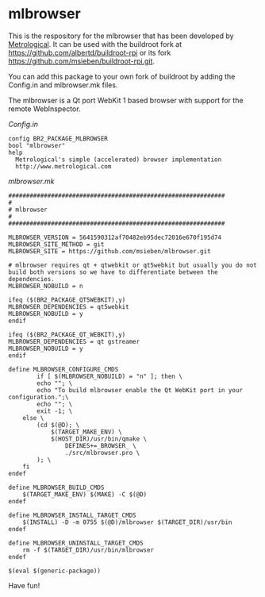 mlbrowser
=========

This is the respository for the mlbrowser that has been developed by [Metrological](http://www.metrological.com). It can be used with the buildroot fork at https://github.com/albertd/buildroot-rpi or its fork https://github.com/msieben/buildroot-rpi.git.

You can add this package to your own fork of buildroot by adding the Config.in and mlbrowser.mk files.

The mlbrowser is a Qt port WebKit 1 based browser with support for the remote WebInspector.

*Config.in*

	config BR2_PACKAGE_MLBROWSER
	bool "mlbrowser"
	help
	  Metrological's simple (accelerated) browser implementation
	  http://www.metrological.com

*mlbrowser.mk*

	#############################################################
	#
	# mlbrowser
	#
	#############################################################

	MLBROWSER_VERSION = 5641590312af70482eb95dec72016e670f195d74
	MLBROWSER_SITE_METHOD = git
	MLBROWSER_SITE = https://github.com/msieben/mlbrowser.git

	# mlbrowser requires qt + qtwebkit or qt5webkit but usually you do not build both versions so we have to differentiate between the dependencies.
	MLBROWSER_NOBUILD = n 

	ifeq ($(BR2_PACKAGE_QT5WEBKIT),y)
	MLBROWSER_DEPENDENCIES = qt5webkit
	MLBROWSER_NOBUILD = y 
	endif

	ifeq ($(BR2_PACKAGE_QT_WEBKIT),y)
	MLBROWSER_DEPENDENCIES = qt gstreamer
	MLBROWSER_NOBUILD = y 
	endif

	define MLBROWSER_CONFIGURE_CMDS
	        if [ $(MLBROWSER_NOBUILD) = "n" ]; then \
			echo ""; \
			echo "To build mlbrowser enable the Qt WebKit port in your configuration.";\
			echo ""; \
			exit -1; \
		else \
			(cd $(@D); \
				$(TARGET_MAKE_ENV) \
				$(HOST_DIR)/usr/bin/qmake \
					DEFINES+=_BROWSER_ \
					./src/mlbrowser.pro \
			); \
		fi
	endef

	define MLBROWSER_BUILD_CMDS
		$(TARGET_MAKE_ENV) $(MAKE) -C $(@D)
	endef

	define MLBROWSER_INSTALL_TARGET_CMDS
		$(INSTALL) -D -m 0755 $(@D)/mlbrowser $(TARGET_DIR)/usr/bin
	endef

	define MLBROWSER_UNINSTALL_TARGET_CMDS
		rm -f $(TARGET_DIR)/usr/bin/mlbrowser
	endef

	$(eval $(generic-package))

Have fun!
